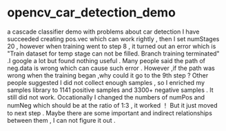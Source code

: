# opencv_car_detection_demo
a cascade classifier demo with problems about car detection 
I have succeeded creating pos.vec which can work rightly , then I set numStages 20 , however when training went to step
8 , it turned out an error which is "Train dataset for temp stage can not be filled. Branch training terminated" .I google a lot but found nothing useful . Many people said the path of neg.data is wrong which can cause such error . However ,if the path was wrong when the training began ,why could it go to the 9th step ? Other people suggested I did not collect enough samples , so I enriched my samples library to 1141 positive samples and 3300+ negative samples . It still did not work. Occationally I changed the numbers of numPos and numNeg  which should be at the ratio of 1:3 , it worked ！ But it just moved to next step . Maybe there are some important and indirect relationships between them , I can not figure it out .
